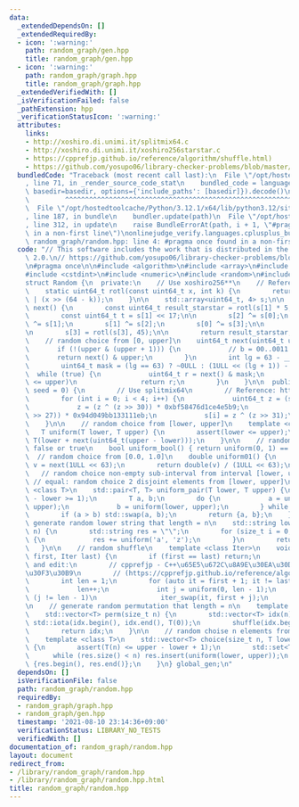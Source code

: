 ```yaml
---
data:
  _extendedDependsOn: []
  _extendedRequiredBy:
  - icon: ':warning:'
    path: random_graph/gen.hpp
    title: random_graph/gen.hpp
  - icon: ':warning:'
    path: random_graph/graph.hpp
    title: random_graph/graph.hpp
  _extendedVerifiedWith: []
  _isVerificationFailed: false
  _pathExtension: hpp
  _verificationStatusIcon: ':warning:'
  attributes:
    links:
    - http://xoshiro.di.unimi.it/splitmix64.c
    - http://xoshiro.di.unimi.it/xoshiro256starstar.c
    - https://cpprefjp.github.io/reference/algorithm/shuffle.html)
    - https://github.com/yosupo06/library-checker-problems/blob/master/common/random.h
  bundledCode: "Traceback (most recent call last):\n  File \"/opt/hostedtoolcache/Python/3.12.1/x64/lib/python3.12/site-packages/onlinejudge_verify/documentation/build.py\"\
    , line 71, in _render_source_code_stat\n    bundled_code = language.bundle(stat.path,\
    \ basedir=basedir, options={'include_paths': [basedir]}).decode()\n          \
    \         ^^^^^^^^^^^^^^^^^^^^^^^^^^^^^^^^^^^^^^^^^^^^^^^^^^^^^^^^^^^^^^^^^^^^^^^^^^^^^^^^^\n\
    \  File \"/opt/hostedtoolcache/Python/3.12.1/x64/lib/python3.12/site-packages/onlinejudge_verify/languages/cplusplus.py\"\
    , line 187, in bundle\n    bundler.update(path)\n  File \"/opt/hostedtoolcache/Python/3.12.1/x64/lib/python3.12/site-packages/onlinejudge_verify/languages/cplusplus_bundle.py\"\
    , line 312, in update\n    raise BundleErrorAt(path, i + 1, \"#pragma once found\
    \ in a non-first line\")\nonlinejudge_verify.languages.cplusplus_bundle.BundleErrorAt:\
    \ random_graph/random.hpp: line 4: #pragma once found in a non-first line\n"
  code: "// This software includes the work that is distributed in the Apache License\
    \ 2.0.\n// https://github.com/yosupo06/library-checker-problems/blob/master/common/random.h\n\
    \n#pragma once\n\n#include <algorithm>\n#include <array>\n#include <cassert>\n\
    #include <cstdint>\n#include <numeric>\n#include <random>\n#include <set>\n\n\
    struct Random {\n  private:\n    // Use xoshiro256**\n    // References: http://xoshiro.di.unimi.it/xoshiro256starstar.c\n\
    \    static uint64_t rotl(const uint64_t x, int k) {\n        return (x << k)\
    \ | (x >> (64 - k));\n    }\n\n    std::array<uint64_t, 4> s;\n\n    uint64_t\
    \ next() {\n        const uint64_t result_starstar = rotl(s[1] * 5, 7) * 9;\n\n\
    \        const uint64_t t = s[1] << 17;\n\n        s[2] ^= s[0];\n        s[3]\
    \ ^= s[1];\n        s[1] ^= s[2];\n        s[0] ^= s[3];\n\n        s[2] ^= t;\n\
    \n        s[3] = rotl(s[3], 45);\n\n        return result_starstar;\n    }\n\n\
    \    // random choice from [0, upper]\n    uint64_t next(uint64_t upper) {\n \
    \       if (!(upper & (upper + 1))) {\n            // b = 00..0011..11\n     \
    \       return next() & upper;\n        }\n        int lg = 63 - __builtin_clzll(upper);\n\
    \        uint64_t mask = (lg == 63) ? ~0ULL : (1ULL << (lg + 1)) - 1;\n      \
    \  while (true) {\n            uint64_t r = next() & mask;\n            if (r\
    \ <= upper)\n                return r;\n        }\n    }\n\n  public:\n    Random(uint64_t\
    \ seed = 0) {\n        // Use splitmix64\n        // Reference: http://xoshiro.di.unimi.it/splitmix64.c\n\
    \        for (int i = 0; i < 4; i++) {\n            uint64_t z = (seed += 0x9e3779b97f4a7c15);\n\
    \            z = (z ^ (z >> 30)) * 0xbf58476d1ce4e5b9;\n            z = (z ^ (z\
    \ >> 27)) * 0x94d049bb133111eb;\n            s[i] = z ^ (z >> 31);\n        }\n\
    \    }\n\n    // random choice from [lower, upper]\n    template <class T>\n \
    \   T uniform(T lower, T upper) {\n        assert(lower <= upper);\n        return\
    \ T(lower + next(uint64_t(upper - lower)));\n    }\n\n    // random choice from\
    \ false or true\n    bool uniform_bool() { return uniform(0, 1) == 1; }\n\n  \
    \  // random choice from [0.0, 1.0]\n    double uniform01() {\n        uint64_t\
    \ v = next(1ULL << 63);\n        return double(v) / (1ULL << 63);\n    }\n\n \
    \   // random choice non-empty sub-interval from interval [lower, upper)\n   \
    \ // equal: random choice 2 disjoint elements from [lower, upper]\n    template\
    \ <class T>\n    std::pair<T, T> uniform_pair(T lower, T upper) {\n        assert(upper\
    \ - lower >= 1);\n        T a, b;\n        do {\n            a = uniform(lower,\
    \ upper);\n            b = uniform(lower, upper);\n        } while (a == b);\n\
    \        if (a > b) std::swap(a, b);\n        return {a, b};\n    }\n\n    //\
    \ generate random lower string that length = n\n    std::string lower_string(size_t\
    \ n) {\n        std::string res = \"\";\n        for (size_t i = 0; i < n; i++)\
    \ {\n            res += uniform('a', 'z');\n        }\n        return res;\n \
    \   }\n\n    // random shuffle\n    template <class Iter>\n    void shuffle(Iter\
    \ first, Iter last) {\n        if (first == last) return;\n        // Reference\
    \ and edit:\n        // cpprefjp - C++\u65E5\u672C\u8A9E\u30EA\u30D5\u30A1\u30EC\
    \u30F3\u30B9\n        // (https://cpprefjp.github.io/reference/algorithm/shuffle.html)\n\
    \        int len = 1;\n        for (auto it = first + 1; it != last; it++) {\n\
    \            len++;\n            int j = uniform(0, len - 1);\n            if\
    \ (j != len - 1)\n                iter_swap(it, first + j);\n        }\n    }\n\
    \n    // generate random permutation that length = n\n    template <class T>\n\
    \    std::vector<T> perm(size_t n) {\n        std::vector<T> idx(n);\n       \
    \ std::iota(idx.begin(), idx.end(), T(0));\n        shuffle(idx.begin(), idx.end());\n\
    \        return idx;\n    }\n\n    // random choise n elements from [lower, upper]\n\
    \    template <class T>\n    std::vector<T> choice(size_t n, T lower, T upper)\
    \ {\n        assert(T(n) <= upper - lower + 1);\n        std::set<T> res;\n  \
    \      while (res.size() < n) res.insert(uniform(lower, upper));\n        return\
    \ {res.begin(), res.end()};\n    }\n} global_gen;\n"
  dependsOn: []
  isVerificationFile: false
  path: random_graph/random.hpp
  requiredBy:
  - random_graph/graph.hpp
  - random_graph/gen.hpp
  timestamp: '2021-08-10 23:14:36+09:00'
  verificationStatus: LIBRARY_NO_TESTS
  verifiedWith: []
documentation_of: random_graph/random.hpp
layout: document
redirect_from:
- /library/random_graph/random.hpp
- /library/random_graph/random.hpp.html
title: random_graph/random.hpp
---
```

